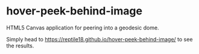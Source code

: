 # hover-peek-behind-image
HTML5 Canvas application for peering into a geodesic dome.

Simply head to https://reptile18.github.io/hover-peek-behind-image/ to see the results.
